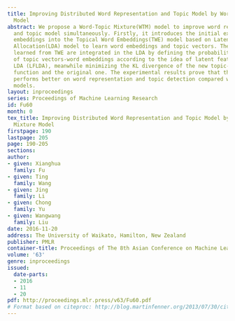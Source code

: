 ```yaml
---
title: Improving Distributed Word Representation and Topic Model by Word-Topic Mixture
  Model
abstract: We propose a Word-Topic Mixture(WTM) model to improve word representation
  and topic model simultaneously. Firstly, it introduces the initial external word
  embeddings into the Topical Word Embeddings(TWE) model based on Latent Dirichlet
  Allocation(LDA) model to learn word embeddings and topic vectors. Then the results
  learned from TWE are integrated in the LDA by defining the probability distribution
  of topic vectors-word embeddings according to the idea of latent feature model with
  LDA (LFLDA), meanwhile minimizing the KL divergence of the new topic-word distribution
  function and the original one. The experimental results prove that the WTM model
  performs better on word representation and topic detection compared with some state-of-the-art
  models.
layout: inproceedings
series: Proceedings of Machine Learning Research
id: Fu60
month: 0
tex_title: Improving Distributed Word Representation and Topic Model by Word-Topic
  Mixture Model
firstpage: 190
lastpage: 205
page: 190-205
sections: 
author:
- given: Xianghua
  family: Fu
- given: Ting
  family: Wang
- given: Jing
  family: Li
- given: Chong
  family: Yu
- given: Wangwang
  family: Liu
date: 2016-11-20
address: The University of Waikato, Hamilton, New Zealand
publisher: PMLR
container-title: Proceedings of The 8th Asian Conference on Machine Learning
volume: '63'
genre: inproceedings
issued:
  date-parts:
  - 2016
  - 11
  - 20
pdf: http://proceedings.mlr.press/v63/Fu60.pdf
# Format based on citeproc: http://blog.martinfenner.org/2013/07/30/citeproc-yaml-for-bibliographies/
---
```

